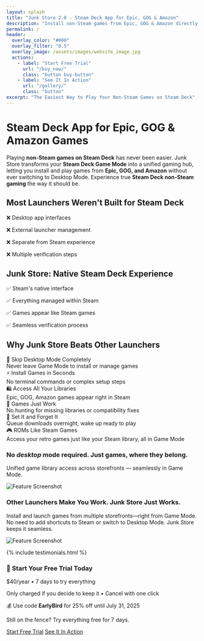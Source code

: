 ```yaml
---
layout: splash
title: "Junk Store 2.0 - Steam Deck App for Epic, GOG & Amazon"
description: "Install non-Steam games from Epic, GOG & Amazon directly in Steam Deck Game Mode. Junk Store makes non-Steam gaming seamless on Steam Deck. 7-day trial."
permalink: /
header:
  overlay_color: "#000"
  overlay_filter: "0.5"
  overlay_image: /assets/images/website_image.jpg
  actions:
    - label: "Start Free Trial"
      url: "/buy_now/"
      class: "button buy-button"
    - label: "See It In Action"
      url: "/gallery/"
      class: "button"
excerpt: "The Easiest Way to Play Your Non-Steam Games on Steam Deck"
---
```


<h1>Steam Deck App for Epic, GOG & Amazon Games</h1>

<section class="seo-intro">
  <p>Playing <strong>non-Steam games on Steam Deck</strong> has never been easier. Junk Store transforms your <strong>Steam Deck Game Mode</strong> into a unified gaming hub, letting you install and play games from <strong>Epic, GOG, and Amazon</strong> without ever switching to Desktop Mode. Experience true <strong>Steam Deck non-Steam gaming</strong> the way it should be.</p>
</section>

<section class="problem-solution">
  <div class="problem-box">
    <h2>Most Launchers Weren't Built for Steam Deck</h2>
    <div class="problem-points">
      <p>❌ Desktop app interfaces</p>
      <p>❌ External launcher management</p>
      <p>❌ Separate from Steam experience</p>
      <p>❌ Multiple verification steps</p>
    </div>
  </div>
  <div class="solution-box">
    <h2>Junk Store: Native Steam Deck Experience</h2>
    <div class="solution-points">
      <p>✅ Steam's native interface</p>
      <p>✅ Everything managed within Steam</p>
      <p>✅ Games appear like Steam games</p>
      <p>✅ Seamless verification process</p>
    </div>
  </div>
</section>

<section class="key-features">
  <h2>Why Junk Store Beats Other Launchers</h2>
  <div class="features-grid">
    <div class="feature">🚀 Skip Desktop Mode Completely<br><span class="feature-detail">Never leave Game Mode to install or manage games</span></div>
    <div class="feature">⚡ Install Games in Seconds<br><span class="feature-detail">No terminal commands or complex setup steps</span></div>  
    <div class="feature">🛍️ Access All Your Libraries<br><span class="feature-detail">Epic, GOG, Amazon games appear right in Steam</span></div>
    <div class="feature">🔧 Games Just Work<br><span class="feature-detail">No hunting for missing libraries or compatibility fixes</span></div>
    <div class="feature">💾 Set It and Forget It<br><span class="feature-detail">Queue downloads overnight, wake up ready to play</span></div>
    <div class="feature">🎮 ROMs Like Steam Games<br><span class="feature-detail">Access your retro games just like your Steam library, all in Game Mode</span></div>
  </div>
</section>

<section class="screenshot-section">
  <div class="screenshot-box">
    <div class="screenshot-text">
      <h3>No <em>desktop</em> mode required. Just games, where they belong.</h3>
      <p>Unified game library access across storefronts — seamlessly in Game Mode.</p>
    </div>
    <img src="{{ '/assets/images/landing/LibrariesNew.gif' | relative_url }}" alt="Feature Screenshot">
  </div>
</section>

<section class="screenshot-section">
  <div class="screenshot-box">
   <div class="screenshot-text">
      <h3>Other Launchers Make You Work. Junk Store Just Works.</h3>
      <p>Install and launch games from multiple storefronts—right from Game Mode. No need to add shortcuts to Steam or switch to Desktop Mode. Junk Store keeps it seamless.</p>
    </div>
    <img src="{{ '/assets/images/landing/Install.gif' | relative_url }}" alt="Feature Screenshot">
  </div>
</section>

{% include testimonials.html %}

<section class="pricing-highlight">
  <div class="pricing-box">
    <h3>🚀 Start Your Free Trial Today</h3>
    <p class="price-text">$40/year • 7 days to try everything</p>
    <p class="trial-text">Only charged if you decide to keep it • Cancel with one click</p>
    <p class="discount-text">💰 Use code <strong>EarlyBird</strong> for 25% off until July&nbsp;31,&nbsp;2025</p>
    <p class="fence-text">Still on the fence? Try everything free for 7 days.</p>
    <div class="pricing-cta">
      <a href="/buy_now/" class="button buy-button">Start Free Trial</a>
      <a href="/gallery/" class="button button-secondary">See It In Action</a>
    </div>
  </div>
</section>
